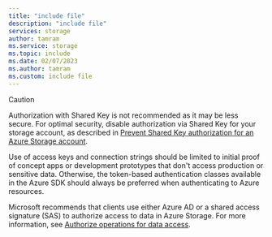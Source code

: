 ```yaml
---
title: "include file"
description: "include file"
services: storage
author: tamram
ms.service: storage
ms.topic: include
ms.date: 02/07/2023
ms.author: tamram
ms.custom: include file
---
```


> [!CAUTION]
> Authorization with Shared Key is not recommended as it may be less secure. For optimal security, disable authorization via Shared Key for your storage account, as described in [Prevent Shared Key authorization for an Azure Storage account](../articles/storage/common/shared-key-authorization-prevent.md).
>
> Use of access keys and connection strings should be limited to initial proof of concept apps or development prototypes that don't access production or sensitive data. Otherwise, the token-based authentication classes available in the Azure SDK should always be preferred when authenticating to Azure resources.
>
> Microsoft recommends that clients use either Azure AD or a shared access signature (SAS) to authorize access to data in Azure Storage. For more information, see [Authorize operations for data access](../articles/storage/common/authorize-data-access.md?toc=/azure/storage/blobs/toc.json&bc=/azure/storage/blobs/breadcrumb/toc.json).
